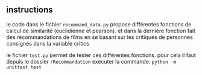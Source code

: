 ## instructions

le code dans le fichier `recommand_data.py` propose différentes fonctions de calcul de similarité (euclidienne et pearson). 
et dans la dernière fonction fait des recommandations de films en se basant sur les critiques de personnes consignés dans la variable critics

le fichier `test.py` permet de tester ces différentes fonctions. pour cela il faut depuis le dossier `/Recommandation` executer la commande: `python -m unittest test`
